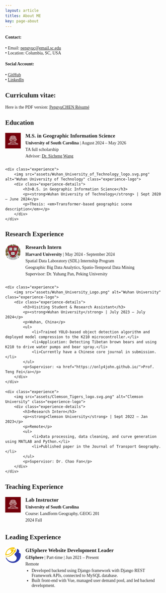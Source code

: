 ```yaml
---
layout: article
titles: About ME
key: page-about
---
```


<style>
    body {
        font-family: "Times New Roman", Times, serif;
    }
    .publication-title {
        font-weight: bold;
    }
    .publication-authors {
        font-style: italic;
    }
    .publication-date {
        font-style: normal;
    }
    .experience-section {
        margin-top: 20px;
    }
    .experience {
        display: flex;
        align-items: flex-start;
        margin-bottom: 20px;
    }
    .experience-logo {
        width: 50px;
        height: 50px;
        margin-right: 15px;
    }
    .experience-details h3 {
        margin: 0;
        font-size: 1.2em;
        font-weight: bold;
    }
    .experience-details p {
        margin: 5px 0;
    }
    .experience-details ul {
        padding-left: 20px;
        margin: 5px 0;
    }
</style>

#### Contact:
• Email: pengyuc@email.sc.edu <br>
• Location: Columbia, SC, USA 


#### Social Account:
• [GitHub](https://github.com/Pengyu-gis) <br>
• [LinkedIn](https://www.linkedin.com/in/pengyu-chen-a07973181/)

    
## Curriculum vitae:
Here is the PDF version: [PengyuCHEN Résumé](/Pengyu-CV.pdf)
<br>

## Education

<div class="experience-section">
    <div class="experience">
        <img src="assets/usclogo.png" alt="University of South Carolina" class="experience-logo">
        <div class="experience-details">
            <h3>M.S. in Geographic Information Science</h3>
            <p><strong>University of South Carolina</strong> | August 2024 – May 2026</p>
            <p>TA full scholarship</p>
            <p>Advisor: <a href="https://scholar.google.com/citations?user=ul3VlbgAAAAJ&hl=en">Dr. Sicheng Wang</a></p>
        </div>
    </div>

    <div class="experience">
        <img src="assets/Wuhan_University_of_Technology_logo.svg.png" alt="Wuhan University of Technology" class="experience-logo">
        <div class="experience-details">
            <h3>B.S. in Geographic Information Science</h3>
            <p><strong>Wuhan University of Technology</strong> | Sept 2020 – June 2024</p>
            <p>Thesis: <em>Transformer-based geographic scene description</em></p>
        </div>
    </div>
</div>


## Research Experience

<div class="experience-section">
    <div class="experience">
        <img src="assets/Harvardlogo.png" alt="Harvard University" class="experience-logo">
        <div class="experience-details">
            <h3>Research Intern</h3>
            <p><strong>Harvard University</strong> | May 2024 - September 2024</p>
            <p>Spatial Data Laboratory (SDL) Internship Program</p>
            <p>Geographic Big Data Analytics, Spatio-Temporal Data Mining</p>
            <p>Supervisor: Dr. Yuhang Pan, Peking University</p>
        </div>
    </div>

    <div class="experience">
        <img src="assets/Wuhan_University_Logo.png" alt="Wuhan University" class="experience-logo">
        <div class="experience-details">
            <h3>Visiting Student & Research Assistant</h3>
            <p><strong>Wuhan University</strong> | July 2023 – July 2024</p>
            <p>Wuhan, China</p>
            <ul>
                <li>Trained YOLO-based object detection algorithm and deployed model compression to the K210 microcontroller.</li>
                <li>Application: Detecting Tibetan brown bears and using K210 to drive water pumps and bear spray.</li>
                <li>Currently have a Chinese core journal in submission.</li>
            </ul>
            <p>Supervisor: <a href="https://only4john.github.io/">Prof. Teng Fei</a></p>
        </div>
    </div>

    <div class="experience">
        <img src="assets/Clemson_Tigers_logo.svg.png" alt="Clemson University" class="experience-logo">
        <div class="experience-details">
            <h3>Research Intern</h3>
            <p><strong>Clemson University</strong> | Sept 2022 – Jan 2023</p>
            <p>Remote</p>
            <ul>
                <li>Data processing, data cleaning, and curve generation using MATLAB and Python.</li>
                <li>Published paper in the Journal of Transport Geography.</li>
            </ul>
            <p>Supervisor: Dr. Chao Fan</p>
        </div>
    </div>
</div>


## Teaching Experience

<div class="experience-section">
    <div class="experience">
        <img src="assets/usclogo.png" alt="University of South Carolina" class="experience-logo">
        <div class="experience-details">
            <h3>Lab Instructor</h3>
            <p><strong>University of South Carolina</strong></p>
            <p>Course: Landform Geography, GEOG 201</p>
            <p>2024 Fall</p>
        </div>
    </div>
</div>



## Leading Experience
<div class="experience-section">
    <div class="experience">
        <img src="assets/gispherelogo.png" alt="GISphere" class="experience-logo">
        <div class="experience-details">
            <h3>GISphere Website Development Leader</h3>
            <p><strong>GISphere</strong> | Part-time | Jun 2021 – Present</p>
            <p>Remote</p>
            <ul>
                <li>Developed backend using Django framework with Django REST Framework APIs, connected to MySQL database.</li>
                <li>Built front-end with Vue, managed user demand pool, and led backend development.</li>
            </ul>
        </div>
    </div>
</div>
